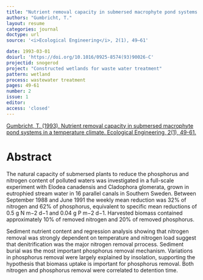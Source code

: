 ```yaml
---
title: "Nutrient removal capacity in submersed macrophyte pond systems in a temperature climate."
authors: "Gumbricht, T."
layout: resume
categories: journal
doctype: url
source: '<i>Ecological Engineering</i>, 2(1), 49–61'

date: 1993-03-01
doiurl: 'https://doi.org/10.1016/0925-8574(93)90026-C'
projectid: snogerod
project: "Constructed wetlands for waste water treatment"
pattern: wetland
process: wastewater treatment
pages: 49-61
number: 2
issue: 1
editor:
access: 'closed'
---
```


[Gumbricht, T. (1993). Nutrient removal capacity in submersed macrophyte pond systems in a temperature climate. Ecological Engineering, 2(1), 49-61.](https://doi.org/10.1016/0925-8574(93)90026-C)

<h1 class='foot-description'>Abstract</h1>

The natural capacity of submersed plants to reduce the phosphorus and nitrogen content of polluted waters was investigated in a full-scale experiment with Elodea canadensis and Cladophora glomerata, grown in eutrophied stream water in 16 parallel canals in Southern Sweden. Between September 1988 and June 1991 the weekly mean reduction was 32% of nitrogen and 62% of phosphorus, equivalent to specific mean reductions of 0.5 g N m−2 d−1 and 0.04 g P m−2 d−1. Harvested biomass contained approximately 10% of removed nitrogen and 20% of removed phosphorus.

Sediment nutrient content and regression analysis showing that nitrogen removal was strongly dependent on temperature and nitrogen load suggest that denitrification was the major nitrogen removal prrocess. Sediment burial was the most important phosphorus removal mechanism. Variations in phosphorus removal were largely explained by insolation, supporting the hypothesis that biomass uptake is important for phosphorus removal. Both nitrogen and phosphorus removal were correlated to detention time.
